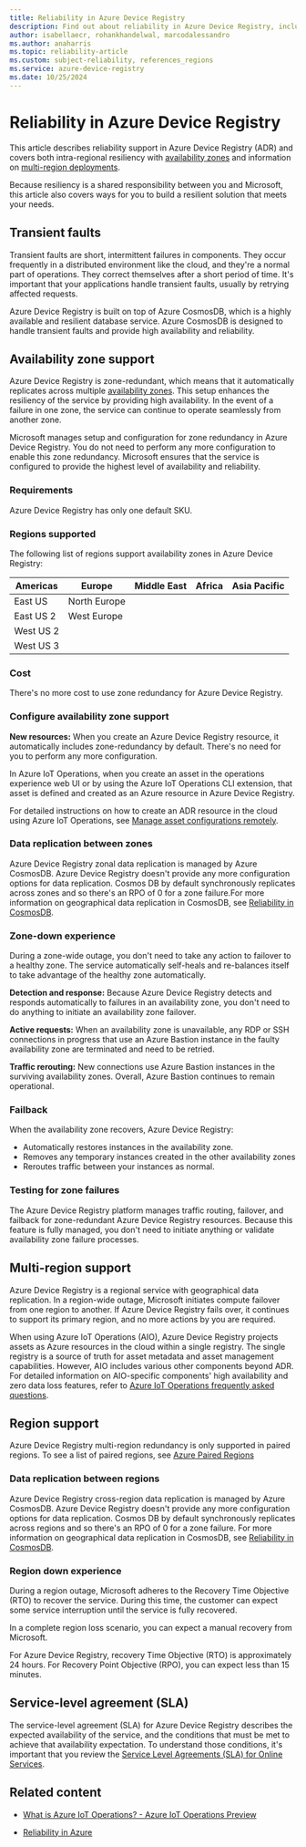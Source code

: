 ```yaml
---
title: Reliability in Azure Device Registry
description: Find out about reliability in Azure Device Registry, including availability zones and multi-region deployments.
author: isabellaecr, rohankhandelwal, marcodalessandro
ms.author: anaharris
ms.topic: reliability-article
ms.custom: subject-reliability, references_regions
ms.service: azure-device-registry
ms.date: 10/25/2024
---
```


# Reliability in Azure Device Registry

This article describes reliability support in Azure Device Registry (ADR) and covers both intra-regional resiliency with [availability zones](#availability-zone-support) and information on [multi-region deployments](#multi-region-support).

Because resiliency is a shared responsibility between you and Microsoft, this article also covers ways for you to build a resilient solution that meets your needs.


## Transient faults

Transient faults are short, intermittent failures in components. They occur frequently in a distributed environment like the cloud, and they're a normal part of operations. They correct themselves after a short period of time. It's important that your applications handle transient faults, usually by retrying affected requests.

<!-- correct? -->
Azure Device Registry is built on top of Azure CosmosDB, which is a highly available and resilient database service. Azure CosmosDB is designed to handle transient faults and provide high availability and reliability. 

## Availability zone support

Azure Device Registry is zone-redundant, which means that it automatically replicates across multiple [availability zones](../reliability/availability-zones-overview.md). This setup enhances the resiliency of the service by providing high availability. In the event of a failure in one zone, the service can continue to operate seamlessly from another zone. 

Microsoft manages setup and configuration for zone redundancy in Azure Device Registry. You do not need to perform any more configuration to enable this zone redundancy. Microsoft ensures that the service is configured to provide the highest level of availability and reliability. 

### Requirements

Azure Device Registry has only one default SKU.

### Regions supported

The following list of regions support availability zones in Azure Device Registry:


| Americas         | Europe               | Middle East   | Africa             | Asia Pacific   |
|------------------|----------------------|---------------|--------------------|----------------|
| East US          | North Europe         |               |                    |                |
| East US 2        | West Europe          |               |                    |                |
| West US 2        |                      |               |                    |                |
| West US 3        |                      |               |                    |                |


### Cost

There's no more cost to use zone redundancy for Azure Device Registry.

### Configure availability zone support

**New resources:**  When you create an Azure Device Registry resource, it automatically includes zone-redundancy by default. There's no need for you to perform any more configuration. 


<!-- Do we need this? -->
In Azure IoT Operations, when you create an asset in the operations experience web UI or by using the Azure IoT Operations CLI extension, that asset is defined and created as an Azure resource in Azure Device Registry.  

For detailed instructions on how to create an ADR resource in the cloud using Azure IoT Operations, see [Manage asset configurations remotely](/azure/iot-operations/discover-manage-assets/howto-manage-assets-remotely?tabs=portal). 

### Data replication between zones

Azure Device Registry zonal data replication is managed by Azure CosmosDB. Azure Device Registry doesn't provide any more configuration options for data replication. Cosmos DB by default synchronously replicates across zones and so there's an RPO of 0 for a zone failure.For more information on geographical data replication in CosmosDB, see [Reliability in CosmosDB](./reliability-cosmos-db-nosql.md).



### Zone-down experience

During a zone-wide outage, you don't need to take any action to failover to a healthy zone. The service automatically self-heals and re-balances itself to take advantage of the healthy zone automatically.

**Detection and response:**  Because Azure Device Registry detects and responds automatically to failures in an availability zone, you don't need to do anything to initiate an availability zone failover.

<!-- Need? -->
**Active requests:** When an availability zone is unavailable, any RDP or SSH connections in progress that use an Azure Bastion instance in the faulty availability zone are terminated and need to be retried.

<!-- Need? -->
**Traffic rerouting:** New connections use Azure Bastion instances in the surviving availability zones. Overall, Azure Bastion continues to remain operational.

### Failback

<!-- What happens? -->

When the availability zone recovers, Azure Device Registry:

- Automatically restores instances in the availability zone.
- Removes any temporary instances created in the other availability zones
- Reroutes traffic between your instances as normal.

### Testing for zone failures

<!-- is this okay to say? -->
The Azure Device Registry platform manages traffic routing, failover, and failback for zone-redundant Azure Device Registry resources. Because this feature is fully managed, you don't need to initiate anything or validate availability zone failure processes.

## Multi-region support

Azure Device Registry is a regional service with geographical data replication. In a region-wide outage, Microsoft initiates compute failover from one region to another. If Azure Device Registry fails over, it continues to support its primary region, and no more actions by you are required. 

When using Azure IoT Operations (AIO), Azure Device Registry projects assets as Azure resources in the cloud within a single registry. The single registry is a source of truth for asset metadata and asset management capabilities. However, AIO includes various other components beyond ADR. For detailed information on AIO-specific components' high availability and zero data loss features, refer to [Azure IoT Operations frequently asked questions](/azure/iot-operations/troubleshoot/iot-operations-faq#does-azure-iot-operations-offer-high-availability-and-zero-data-loss-features-). 

## Region support

Azure Device Registry multi-region redundancy is only supported in paired regions. To see a list of paired regions, see [Azure Paired Regions](./cross-region-replication-azure.md#azure-paired-regions)

### Data replication between regions


Azure Device Registry cross-region data replication is managed by Azure CosmosDB. Azure Device Registry doesn't provide any more configuration options for data replication. Cosmos DB by default synchronously replicates across regions and so there's an RPO of 0 for a zone failure. For more information on geographical data replication in CosmosDB, see [Reliability in CosmosDB](./reliability-cosmos-db-nosql.md).


### Region down experience

During a region outage, Microsoft adheres to the Recovery Time Objective (RTO) to recover the service. During this time, the customer can expect some service interruption until the service is fully recovered.  

In a complete region loss scenario, you can expect a manual recovery from Microsoft. 

<!-- Why 15 minutes?-->
For Azure Device Registry, recovery Time Objective (RTO) is approximately 24 hours. For Recovery Point Objective (RPO), you can expect less than 15 minutes.


## Service-level agreement (SLA)

The service-level agreement (SLA) for Azure Device Registry describes the expected availability of the service, and the conditions that must be met to achieve that availability expectation. To understand those conditions, it's important that you review the [Service Level Agreements (SLA) for Online Services](https://www.microsoft.com/licensing/docs/view/Service-Level-Agreements-SLA-for-Online-Services).


## Related content


- [What is Azure IoT Operations? - Azure IoT Operations Preview](https://learn.microsoft.com/en-us/azure/iot-operations/overview-iot-operations) 

- [Reliability in Azure](/azure/availability-zones/overview)
